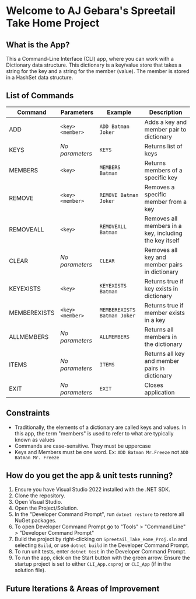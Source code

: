 # Welcome to AJ Gebara's Spreetail Take Home Project

## What is the App?

This a Command-Line Interface (CLI) app, where you can work with a Dictionary data structure. 
This dictionary is a key/value store that takes a string for the key and a string for the member (value). The member is stored in a HashSet data structure.

## List of Commands

| Command       | Parameters          | Example                    | Description                                            |
|---------------|---------------------|----------------------------|--------------------------------------------------------|
| ADD           | `<key> <member>`    | `ADD Batman Joker`         | Adds a key and member pair to dictionary               |
| KEYS          | *No parameters*     | `KEYS`                     | Returns list of keys                                   |
| MEMBERS       | `<key>`             | `MEMBERS Batman`           | Returns members of a specific key                      |
| REMOVE        | `<key> <member>`    | `REMOVE Batman Joker`      | Removes a specific member from a key                   |
| REMOVEALL     | `<key>`             | `REMOVEALL Batman`         | Removes all members in a key, including the key itself |
| CLEAR         | *No parameters*     | `CLEAR`                    | Removes all key and member pairs in dictionary         |
| KEYEXISTS     | `<key>`             | `KEYEXISTS Batman`         | Returns true if key exists in dictionary               |
| MEMBEREXISTS  | `<key> <member>`    | `MEMBEREXISTS Batman Joker`| Returns true if member exists in a key                 |
| ALLMEMBERS    | *No parameters*     | `ALLMEMBERS`               | Returns all members in the dictionary                  |
| ITEMS         | *No parameters*     | `ITEMS`                    | Returns all key and member pairs in dictionary         |
| EXIT          | *No parameters*     | `EXIT`                     | Closes application                                     |


## Constraints

* Traditionally, the elements of a dictionary are called keys and values. In this app, the term "members" is used to refer to what are typically known as values
* Commands are case-sensitive. They must be uppercase
* Keys and Members must be one word. Ex: `ADD Batman Mr.Freeze` not `ADD Batman Mr. Freeze`

## How do you get the app & unit tests running?

1. Ensure you have Visual Studio 2022 installed with the .NET SDK.
2. Clone the repository.
3. Open Visual Studio.
4. Open the Project/Solution.
5. In the "Developer Command Prompt", run `dotnet restore` to restore all NuGet packages.
6. To open Developer Command Prompt go to "Tools" > "Command Line" > "Developer Command Prompt"
7. Build the project by right-clicking on `Spreetail_Take_Home_Proj.sln` and selecting `Build`, or use `dotnet build` in the Developer Command Prompt.
8. To run unit tests, enter `dotnet test` in the Developer Command Prompt.
9. To run the app, click on the Start button with the green arrow. Ensure the startup project is set to either `CLI_App.csproj` or `CLI_App` (if in the solution file).

## Future Iterations & Areas of Improvement
